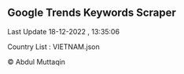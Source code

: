 

## Google Trends Keywords Scraper 
 
Last Update 18-12-2022 , 13:35:06

Country List :
VIETNAM.json



© Abdul Muttaqin 
